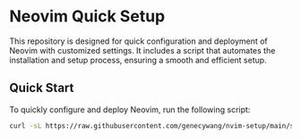 # Neovim Quick Setup

This repository is designed for quick configuration and deployment of Neovim with customized settings. It includes a script that automates the installation and setup process, ensuring a smooth and efficient setup.

## Quick Start

To quickly configure and deploy Neovim, run the following script:

```bash
curl -sL https://raw.githubusercontent.com/genecywang/nvim-setup/main/scripts/quickstart.sh | bash
```
